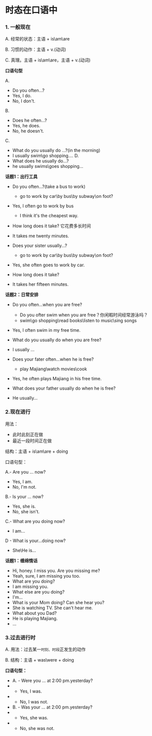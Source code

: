 # 时态在口语中

### 1. 一般现在

A. 经常的状态：主语 + is\am\are

B. 习惯的动作：主语 + v.(动词)

C. 真理。主语 + is\am\are，主语 + v.(动词)

**口语句型**

A.
- Do you often...?
- Yes, I do.
- No, I don't.

B.
- Does he often...?
- Yes, he does.
- No, he doesn't.

C.
- What do you usually do ...?(in the morning)
- I usually swim\go shopping....
D.
- What does he usually do...?
- he usually swims\goes shopping...

**话题1：出行工具**
- Do you often...?(take a bus to work)
  - go to work by car\by bus\by subway\on foot?
- Yes, I often go to work by bus
  - I think it's the cheapest way.
- How long does it take? 它花费多长时间
- It takes me twenty minutes.

- Does your sister usually...?
  - go to work by car\by bus\by subway\on foot?
- Yes, she often goes to work by car.
- How long does it take?
- It takes her fifteen minutes.

**话题2：日常安排**
- Do you often...when you are free?
  * Do you ofter swim when you are free？你闲暇时间经常游泳吗？
  * swim\go shopping\read books\listen to music\sing songs
- Yes, I often swim in my free time.
- What do you usually do when you are free?
- I usually ...

- Does your fater often...when he is free?
  * play Majiang\watch movies\cook
- Yes, he often plays Majiang in his free time.
- What does your father usually do when he is free?
- He usually...

### 2.现在进行

用法：

* 此时此刻正在做
* 最近一段时间正在做

结构：主语 + is\am\are + doing

口语句型：

A.- Are you ... now?
  - Yes, I am.
  - No, I'm not.

B.- Is your ... now?
  - Yes, she is.
  - No, she isn't.

C.- What are you doing now?
  - I am...

D - What is your...doing now?
  - She\He is...

**话题1：缠绵情话**

- Hi, honey. I miss you. Are you missing me?
- Yeah, sure, I am missing you too.
- What are you doing?
- I am missing you.
- What else are you doing?
- I'm...
- What is your Mom doing? Can she hear you?
- She is watching TV. She can't hear me.
- What about you Dad?
- He is playing Majiang.
- ...

### 3.过去进行时
A. 用法：过去某一`时刻、时段`正发生的动作

B. 结构：主语 + was\were + doing

**口语句型：**
* A. - Were you ... at 2:00 pm.yesterday?
*    - Yes, I was.
*    - No, I was not.
* B. - Was your ... at 2:00 pm.yesterday?
*    - Yes, she was.
*    - No, she was not.
